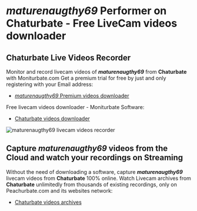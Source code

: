 # _maturenaugthy69_ Performer on Chaturbate - Free LiveCam videos downloader

## Chaturbate Live Videos Recorder

Monitor and record livecam videos of **_maturenaugthy69_** from **Chaturbate** with Moniturbate.com
Get a premium trial for free by just and only registering with your Email address:
* [_maturenaugthy69_ Premium videos downloader](https://moniturbate.com/request-demo-licence-key.html)

Free livecam videos downloader - Moniturbate Software:
* [Chaturbate videos downloader](https://moniturbate.com/moniturbate-download-software.html)

![_maturenaugthy69_ livecam videos recorder](https://peachurnet.com/templates/moniturbate-software.png)


## Capture _maturenaugthy69_ videos from the Cloud and watch your recordings on Streaming

Without the need of downloading a software, capture **_maturenaugthy69_** livecam videos from **Chaturbate** 100% online.
Watch Livecam archives from **Chaturbate** unlimitedly from thousands of existing recordings, only on Peachurbate.com and its websites network:
* [Chaturbate videos archives](https://peachurnet.com/)